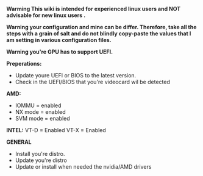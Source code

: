 **Warming This wiki is intended for experienced linux users and NOT advisable for new linux users .** 

**Warning your configuration and mine can be differ. Therefore, take all the steps with a grain of salt and do not blindly copy-paste the values that I am setting in various configuration files.** 

**Warning you're GPU has to support UEFI.**











**Preperations:**

- Update youre UEFI or BIOS to the latest version.
- Check in the UEFI/BIOS that you're videocard wil be detected

**AMD:**

- IOMMU = enabled
- NX mode = enabled
- SVM mode = enabled

**INTEL:**
VT-D = Enabled
VT-X = Enabled

**GENERAL**

- Install you're distro. 
- Update you're distro
- Update or install when needed the nvidia/AMD drivers


